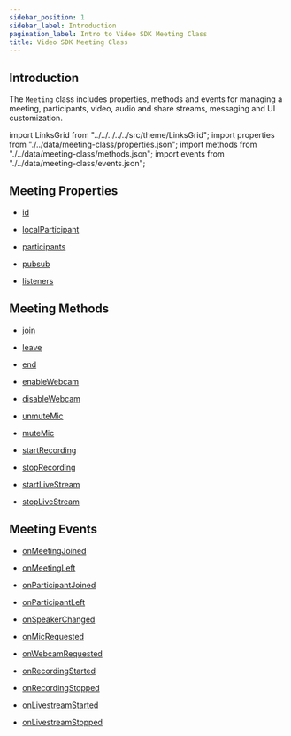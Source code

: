```yaml
---
sidebar_position: 1
sidebar_label: Introduction
pagination_label: Intro to Video SDK Meeting Class
title: Video SDK Meeting Class
---
```


<div class="sdk-api-ref">

## Introduction

The `Meeting` class includes properties, methods and events for managing a meeting, participants, video, audio and share streams, messaging and UI customization.

import LinksGrid from "../../../../../src/theme/LinksGrid";
import properties from "./../data/meeting-class/properties.json";
import methods from "./../data/meeting-class/methods.json";
import events from "./../data/meeting-class/events.json";

## Meeting Properties

<div class="row">

<div class="col col--4 margin-bottom--lg" >

- [id](./properties#id)

</div>
<div class="col col--4 margin-bottom--lg" >

- [localParticipant](./properties#localparticipant)

</div>
<div class="col col--4 margin-bottom--lg" >

- [participants](./properties#participants)

</div>
<div class="col col--4 margin-bottom--lg" >

- [pubsub](./pubsub)

</div>
<div class="col col--4 margin-bottom--lg" >

- [listeners](./properties#listeners)

</div>

</div>

## Meeting Methods

<div class="row">

<div class="col col--4 margin-bottom--lg" >

- [join](./methods#join)

</div>
<div class="col col--4 margin-bottom--lg" >

- [leave](./methods#leave)

</div>
<div class="col col--4 margin-bottom--lg" >

- [end](./methods#end)

</div>
<div class="col col--4 margin-bottom--lg" >

- [enableWebcam](./methods#enablewebcam)

</div>
<div class="col col--4 margin-bottom--lg" >

- [disableWebcam](./methods#disablewebcam)

</div>
<div class="col col--4 margin-bottom--lg" >

- [unmuteMic](./methods#unmutemic)

</div>
<div class="col col--4 margin-bottom--lg" >

- [muteMic](./methods#mutemic)

</div>
<div class="col col--4 margin-bottom--lg" >

- [startRecording](./methods#startrecording)

</div>
<div class="col col--4 margin-bottom--lg" >

- [stopRecording](./methods#stoprecording)

</div>
<div class="col col--4 margin-bottom--lg" >

- [startLiveStream](./methods#startlivestream)

</div>
<div class="col col--4 margin-bottom--lg" >

- [stopLiveStream](./methods#stoplivestream)

</div>

</div>

## Meeting Events

<div class="row">

<div class="col col--4 margin-bottom--lg" >

- [onMeetingJoined](./events#onmeetingjoined)

</div>
<div class="col col--4 margin-bottom--lg" >

- [onMeetingLeft](./events#onmeetingleft)

</div>
<div class="col col--4 margin-bottom--lg" >

- [onParticipantJoined](./events#onparticipantjoined)

</div>
<div class="col col--4 margin-bottom--lg" >

- [onParticipantLeft](./events#onparticipantleft)

</div>
<div class="col col--4 margin-bottom--lg" >

- [onSpeakerChanged](./events#onspeakerchanged)

</div>
<div class="col col--4 margin-bottom--lg" >

- [onMicRequested](./events#onmicrequested)

</div>
<div class="col col--4 margin-bottom--lg" >

- [onWebcamRequested](./events#onwebcamrequested)

</div>
<div class="col col--4 margin-bottom--lg" >

- [onRecordingStarted](./events#onrecordingstarted)

</div>
<div class="col col--4 margin-bottom--lg" >

- [onRecordingStopped](./events#onrecordingstopped)

</div>
<div class="col col--4 margin-bottom--lg" >

- [onLivestreamStarted](./events#onlivestreamstarted)

</div>
<div class="col col--4 margin-bottom--lg" >

- [onLivestreamStopped](./events#onlivestreamstopped)

</div>

</div>

</div>
